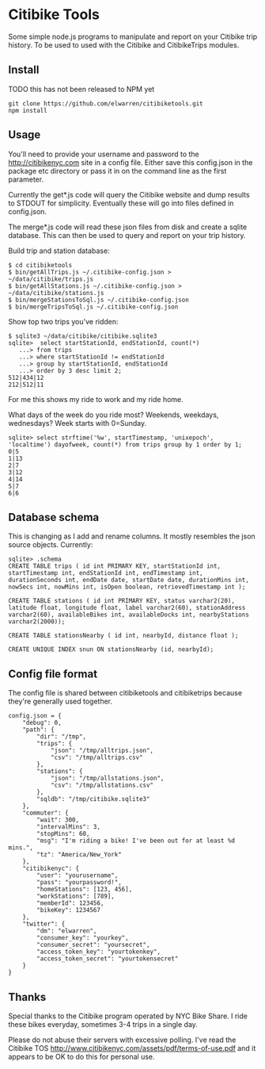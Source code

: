 # Citibike Tools

Some simple node.js programs to manipulate and report on your Citibike trip 
history.  To be used to used with the Citibike and CitibikeTrips modules.

## Install
TODO this has not been released to NPM yet

```
git clone https://github.com/elwarren/citibiketools.git
npm install
```

## Usage

You'll need to provide your username and password to the http://citibikenyc.com
site in a config file.  Either save this config.json in the package etc directory
or pass it in on the command line as the first parameter.

Currently the get*.js code will query the Citibike website and dump results to
STDOUT for simplicity.  Eventually these will go into files defined in config.json.

The merge*.js code will read these json files from disk and create a sqlite 
database.  This can then be used to query and report on your trip history.

Build trip and station database:

```
$ cd citibiketools
$ bin/getAllTrips.js ~/.citibike-config.json > ~/data/citibike/trips.js
$ bin/getAllStations.js ~/.citibike-config.json > ~/data/citibike/stations.js
$ bin/mergeStationsToSql.js ~/.citibike-config.json
$ bin/mergeTripsToSql.js ~/.citibike-config.json
```

Show top two trips you've ridden:

```
$ sqlite3 ~/data/citibike/citibike.sqlite3
sqlite>  select startStationId, endStationId, count(*)
   ...> from trips 
   ...> where startStationId != endStationId 
   ...> group by startStationId, endStationId 
   ...> order by 3 desc limit 2;
512|434|12
212|512|11
```

For me this shows my ride to work and my ride home.

What days of the week do you ride most?  Weekends, weekdays, wednesdays?  Week starts with 0=Sunday.

```
sqlite> select strftime('%w', startTimestamp, 'unixepoch', 'localtime') dayofweek, count(*) from trips group by 1 order by 1;
0|5
1|13
2|7
3|12
4|14
5|7
6|6
```

## Database schema
This is changing as I add and rename columns.  It mostly resembles the json source objects.  Currently:

```
sqlite> .schema
CREATE TABLE trips ( id int PRIMARY KEY, startStationId int, startTimestamp int, endStationId int, endTimestamp int, durationSeconds int, endDate date, startDate date, durationMins int, nowSecs int, nowMins int, isOpen boolean, retrievedTimestamp int );

CREATE TABLE stations ( id int PRIMARY KEY, status varchar2(20), latitude float, longitude float, label varchar2(60), stationAddress varchar2(60), availableBikes int, availableDocks int, nearbyStations varchar2(2000));

CREATE TABLE stationsNearby ( id int, nearbyId, distance float );

CREATE UNIQUE INDEX snun ON stationsNearby (id, nearbyId);

```

## Config file format
The config file is shared between citibiketools and citibiketrips because they're generally used together.

```
config.json = {
    "debug": 0,
    "path": {
        "dir": "/tmp",
        "trips": {
            "json": "/tmp/alltrips.json",
            "csv": "/tmp/alltrips.csv"
        },
        "stations": {
            "json": "/tmp/allstations.json",
            "csv": "/tmp/allstations.csv"
        },
        "sqldb": "/tmp/citibike.sqlite3"
    },
    "commuter": {
	    "wait": 300,
	    "intervalMins": 3,
	    "stopMins": 60,
	    "msg": "I'm riding a bike! I've been out for at least %d mins.",
	    "tz": "America/New_York"
	},
    "citibikenyc": {
        "user": "yourusername",
        "pass": "yourpassword!",
        "homeStations": [123, 456],
        "workStations": [789],
        "memberId": 123456,
        "bikeKey": 1234567
    },
    "twitter": {
        "dm": "elwarren",
        "consumer_key": "yourkey",
        "consumer_secret": "yoursecret",
        "access_token_key": "yourtokenkey",
        "access_token_secret": "yourtokensecret"
    }
}
```

## Thanks

Special thanks to the Citibike program operated by NYC Bike Share.  I ride these bikes everyday, sometimes 3-4 trips in a single day.

Please do not abuse their servers with excessive polling.  I've read the Citibike TOS http://www.citibikenyc.com/assets/pdf/terms-of-use.pdf
and it appears to be OK to do this for personal use.


